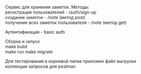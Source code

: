 Сервис для хранения заметок. Методы:  
  регистрация пользователей - /auth/sign-up  
  создание заметок - /note (метод post)  
  получение всех заметок пользователя - /note (метод get)  

Аутентификация - basic auth  

Сборка и запуск  
  make build  
  make run
  make migrate  

Для тестирования в корневой папке приложен файл выгрузки коллекции запросов для postman


  
